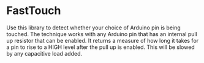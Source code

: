 # FastTouch
Use this library to detect whether your choice of Arduino pin is being touched.
The technique works with any Arduino pin that has an internal pull up resistor that 
can be enabled. It returns a measure of how long it takes for a pin to rise
to a HIGH level after the pull up is enabled. This will be slowed by any
capacitive load added.
